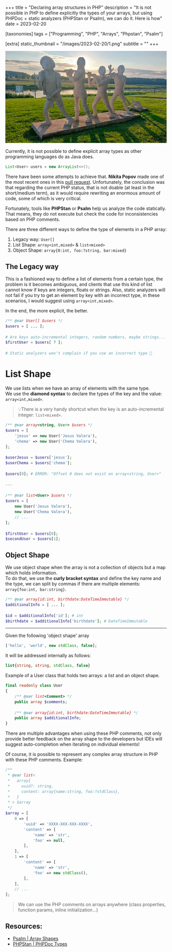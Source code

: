 +++
title = "Declaring array structures in PHP"
description = "It is not possible in PHP to define explicitly the types of your arrays, but using PHPDoc + static analyzers (PHPStan or Psalm), we can do it. Here is how"
date = 2023-02-20

[taxonomies]
tags = ["Programming", "PHP", "Arrays", "Phpstan", "Psalm"]

[extra]
static_thumbnail = "/images/2023-02-20/1.png"
subtitle = ""
+++

![statue-people-with-a-string-and-a-cat](/images/2023-02-20/1.png)

Currently, it is not possible to define explicit array types as other programming languages do as Java does.

```java
List<User> users = new ArrayList<>();
```

There have been some attempts to achieve that. **Nikita Popov** made one of the most recent ones in
this [pull request](https://github.com/PHPGenerics/php-generics-rfc/issues/45). Unfortunately, the conclusion was that
regarding the current PHP status, that is not doable (at least in the short/medium term), as it would require rewriting
an enormous amount of code, some of which is very critical.

Fortunately, tools like **PHPStan** or **Psalm** help us analyze the code statically. That means, they do not
execute but check the code for inconsistencies based on PHP comments.

There are three different ways to define the type of elements in a PHP array:

1. Legacy way: `User[]`
2. List Shape: `array<int,mixed>` & `list<mixed>`
3. Object Shape: `array{0:int, foo:?string, bar:mixed}`

## The Legacy way

This is a fashioned way to define a list of elements from a certain type, the problem is it becomes ambiguous, and
clients that use this kind of list cannot know if keys are integers, floats or strings.
Also, static analyzers will not fail if you try to get an element by key with an incorrect type, in these scenarios, I
would suggest using `array<int,mixed>`.

In the end, the more explicit, the better.

```php source
/** @var User[] $users */
$users = [ ... ];

# Are keys auto-incremental integers, random numbers, maybe strings... ?
$firstUser = $users[ ? ];

# Static analyzers won't complain if you use an incorrect type 🤕
```

# List Shape

We use lists when we have an array of elements with the same type.<br>
We use the **diamond syntax** to declare the types of the key and the value: `array<int,mixed>`.

> 💡There is a very handy shortcut when the key is an auto-incremental integer: `list<mixed>`.

```php source
/** @var array<string, User> $users */
$users = [
    'jesus' => new User('Jesus Valera'),
    'chema' => new User('Chema Valera'),
];

$userJesus = $users['jesus'];
$userChema = $users['chema'];

$users[0]; # ERROR: "Offset 0 does not exist on array<string, User>"

---

/** @var list<User> $users */
$users = [
    new User('Jesus Valera'),
    new User('Chema Valera'),
    // ...
];

$firstUser = $users[0];
$secondUser = $users[1];
```

## Object Shape

We use object shape when the array is not a collection of objects but a map which holds information.<br>
To do that, we use the **curly bracket syntax** and define the key name and the type, we can split by commas if there are multiple elements: `array{foo:int, bar:string}`.

```php source
/** @var array{id:int, birthdate:DateTimeImmutable} */
$additionalInfo = [ ... ];

$id = $additionalInfo['id']; # int
$birthdate = $additionalInfo['birthdate']; # DateTimeImmutable
```

---

Given the following 'object shape' array

```php source
['hello', 'world', new stdClass, false];
```

It will be addressed internally as follows:

```php source
list{string, string, stdClass, false}
```

<div class="separator"></div>

Example of a User class that holds two arrays: a list and an object shape.

```php source
final readonly class User
{
    /** @var list<Comment> */
    public array $comments;

    /** @var array{id:int, birthdate:DateTimeImmutable} */
    public array $additionalInfo;
}
```

There are multiple advantages when using these PHP comments, not only provide better feedback on the array shape to the developers but IDEs will suggest auto-completion when iterating on individual elements!

<div class="separator"></div>

Of course, it is possible to represent any complex array structure in PHP with these PHP comments. Example:

```php source
/**
 * @var list<
 *   array{
 *     uuid?: string,
 *     content: array{name:string, foo:?stdClass},
 *   }
 * > $array
 */
$array = [
    0 => [
        'uuid' => 'XXXX-XXX-XXX-XXXX',
        'content' => [
            'name' => 'str',
            'foo' => null,
        ],
    ],
    1 => [
        'content' => [
            'name' => 'str',
            'foo' => new stdClass(),
        ],
    ],
    // ...
];
```

> We can use the PHP comments on arrays anywhere (class properties, function params, inline initialization…)

## Resources:

- [Psalm | Array Shapes](https://psalm.dev/docs/annotating_code/type_syntax/array_types/)
- [PHPStan | PHPDoc Types](https://phpstan.org/writing-php-code/phpdoc-types#array-shapes)
